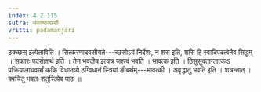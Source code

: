 ```yaml
---
index: 4.2.115
sutra: भवतष्ठक्छसौ
vritti: padamanjari
---
```


 ठक्च्छस् इत्येताविति । सित्करणादवसीयते---च्छसोऽयं निर्देशः, न शस इति, शसि हि स्वादिपदत्वेनैव सिद्धम् । सकारः पदसंज्ञार्थ इति । तेन भवदीय इत्यत्र जश्त्वं भवति । भावत्क इति । ठिसुसुक्तान्तात्कःऽ प्रक्रियालाघवार्थं ककि विधातव्ये ठग्विधानं स्त्रियां ङीबर्थम्---भावत्की । अवृद्धातु भवति इति । शत्रन्तात् । क्वचितु भवतः शतुरित्येव पाठः ॥